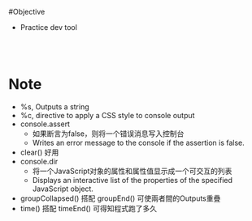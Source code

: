 #Objective
- Practice dev tool
<br>
<br>

# Note
- %s, Outputs a string
- %c, directive to apply a CSS style to console output
- console.assert
  - 如果断言为false，则将一个错误消息写入控制台
  - Writes an error message to the console if the assertion is false.
- clear() 好用
- console.dir
  - 将一个JavaScript对象的属性和属性值显示成一个可交互的列表
  - Displays an interactive list of the properties of the specified JavaScript object.
- groupCollapsed() 搭配 groupEnd() 可使兩者間的Outputs重疊
- time() 搭配 timeEnd() 可得知程式跑了多久
